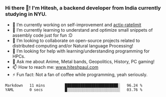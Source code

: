 ### Hi there 👋! I'm Hitesh, a backend developer from India currently studying in NYU.

- 🔭 I’m currently working on self-improvement and [actix-ratelimit](https://github.com/TerminalWitchcraft/actix-ratelimit)
- 🌱 I’m currently learning to understand and optimize small snippets of assembly code just for fun :D 
- 👯 I’m looking to collaborate on open-source projects related to distributed computing and/or Natural language Processing!
- 🤔 I’m looking for help with learning/understanding programming for HPCs.
- 💬 Ask me about Anime, Metal bands, Geopolitics, History, PC gaming!
- 📫 How to reach me: www.hiteshpaul.com
- ⚡ Fun fact: Not a fan of coffee while programming, yeah seriously.

<!--START_SECTION:waka-->
```text
Markdown   11 mins         ████████████████████████░   96.24 % 
YAML       0 secs          █░░░░░░░░░░░░░░░░░░░░░░░░   03.76 %
```
<!--END_SECTION:waka-->

<!--
**TerminalWitchcraft/TerminalWitchcraft** is a ✨ _special_ ✨ repository because its `README.md` (this file) appears on your GitHub profile.

Here are some ideas to get you started:

- 🔭 I’m currently working on ...
- 🌱 I’m currently learning ...
- 👯 I’m looking to collaborate on ...
- 🤔 I’m looking for help with ...
- 💬 Ask me about ...
- 📫 How to reach me: ...
- 😄 Pronouns: ...
- ⚡ Fun fact: ...
-->
